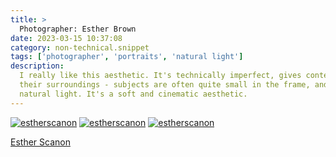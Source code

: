 ```yaml
---
title: >
  Photographer: Esther Brown
date: 2023-03-15 10:37:08
category: non-technical.snippet
tags: ['photographer', 'portraits', 'natural light']
description:
  I really like this aesthetic. It's technically imperfect, gives context by showing subjects in
  their surroundings - subjects are often quite small in the frame, and relies heavily on beautiful
  natural light. It's a soft and cinematic aesthetic.
---
```


[![estherscanon](/static/images/estherscanon/esther1.png)](/static/images/estherscanon/esther1.png)
[![estherscanon](/static/images/estherscanon/esther3.png)](/static/images/estherscanon/esther3.png)
[![estherscanon](/static/images/estherscanon/esther2.jpg)](/static/images/estherscanon/esther2.jpg)

[Esther Scanon](https://www.estherscanon.com/)

